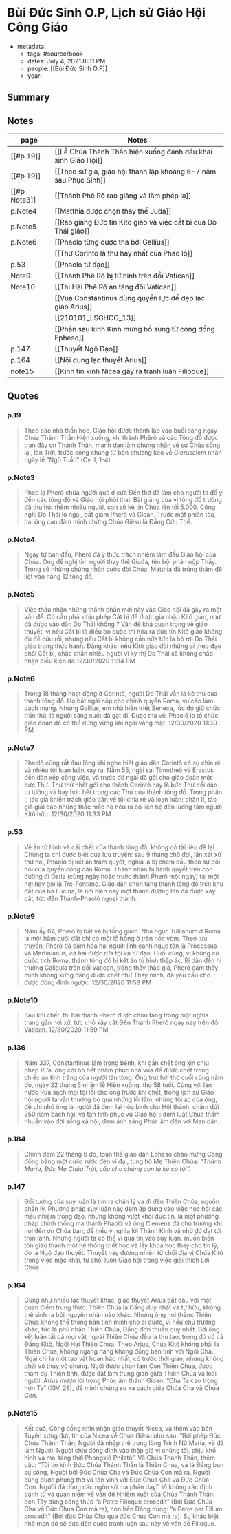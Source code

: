 # Bùi Đức Sinh O.P, Lịch sử Giáo Hội Công Giáo

- metadata:
	- tags: #source/book
	- dates: July 4, 2021 8:31 PM
	- people: [[Bùi Đức Sinh O.P]]
	- year: 


## Summary

## Notes
| page        | Notes       |
| ----------- | ----------- |
| [[#p.19]]   | [[Lễ Chúa Thánh Thần hiện xuống đánh dấu khai sinh Giáo Hội]]       |
| [[#p 19]]   | [[Theo sử gia, giáo hội thành lập khoảng 6-7 năm sau Phục Sinh]]        |
| [[#p Note3]]| [[Thánh Phê Rô rao giảng và làm phép lạ]]|
| p.Note4|		[[Matthia được chọn  thay thế Juda]]|
| p.Note5|		[[Rao giảng Đức tin Kito giáo và việc cắt bì của Do Thái giáo]]|
| p.Note6|		[[Phaolo từng được tha bởi Gallius]]|
||[[Thư Corinto là thư hay nhất của Phao lô]]|
|p.53|[[Phaolo tử đạo]]
|Note9|[[Thánh Phê Rô bị tử hình trên đồi Vatican]]|
|Note10|[[Thi Hài Phê Rô an táng đồi Vatican]]|
||[[Vua Constantinus dùng quyền lực để dẹp lạc giáo Arius]]
||[[210101_LSGHCG_13]]
||[[Phần sau kinh Kính mừng bổ sung từ công đồng Epheso]]|
|p.147| [[Thuyết Ngộ Đạo]]|
|p.164| [[Nội dung lạc thuyết Arius]]|
|note15|[[Kinh tin kính Nicea gây ra tranh luận Filioque]]

## Quotes
### p.19
> Theo các nhà thần học, Giáo hội được thành lập vào buổi sáng ngày Chúa Thánh Thần Hiện xuống, khi thánh Phêrô và các Tông đồ được tràn đầy ơn Thánh Thần, mạnh dạn làm chứng nhân về sự Chúa sống lại, lên Trời, trước công chúng từ bốn phương kéo về Gierusalem nhân ngày lễ “Ngũ Tuần” (Cv II, 1-4)

### p.Note3
> Phép lạ Pherô chữa người què ở cửa Đền thờ đã làm cho người ta để ý đến các tông đồ và Giáo hội phôi thai. Bài giảng của vị tông đồ trưởng đã thu hút thêm nhiều người, con số kẻ tin Chúa lên tới 5.000. Công nghị Do Thái lo ngại, bắt giam Pherô và Gioan. Trước một phiên tòa, hai ông can đảm minh chứng Chúa Giêsu là Đấng Cứu Thế.

### p.Note4
> Ngay từ ban đầu, Pherô đã ý thức trách nhiệm làm đầu Giáo hội của Chúa. Ông đề nghị tìm người thay thế Giuđa, tên bội phản nộp Thầy. Trong số những chứng nhân cuộc đời Chúa, Matthia đã trúng thăm để liệt vào hàng 12 tông đồ.

### p.Note5
> Việc thâu nhận những thành phần mới này vào Giáo hội đã gây ra một vấn đề. Có cần phải chịu phép Cắt bì để được gia nhập Kitô giáo, như đã được vào dân Do Thái không ? Vấn đề khá quan trọng về giáo thuyết, vì nếu Cắt bì là điều bó buộc thì hóa ra đức tin Kitô giáo không đủ để cứu rỗi, nhưng nếu Cắt bì không cần nữa tức là bỏ rơi Do Thái giáo trong thực hành. Đàng khác, nếu Kitô giáo đòi những ai theo đạo phải Cắt bì, chắc chắn nhiều người vì kỳ thị Do Thái sẽ không chấp nhận điều kiện đó
> 12/30/2020 11:14 PM

### p.Note6
> Trong 18 tháng hoạt động ở Corintô, người Do Thái vẫn là kẻ thù của thánh tông đồ. Họ bắt ngài nộp cho chính quyền Roma, vu cáo làm cách mạng. Nhưng Gallius, em nhà hiền triết Seneca, lúc đó giữ chức trấn thủ, là người sáng suốt đã gạt đi. Được tha về, Phaolô lo tổ chức giáo đoàn để có thể đứng vững khi ngài vắng mặt.
> 12/30/2020 11:30 PM

### p.Note7
> Phaolô cũng rất đau lòng khi nghe biết giáo dân Corintô có sự chia rẽ và nhiều tội loạn luân xảy ra. Năm 55, ngài sai Timotheô và Erastus đến dàn xếp công việc, và trước đó ngài đã gởi cho giáo đoàn một bức Thư. Thư thứ nhất gởi cho thành Corintô này là bức Thư dồi dào tư tưởng và hay hơn hết trong các Thư của thánh tông đồ. Trong phần I, tác giả khiển trách giáo dân về tội chia rẽ và loạn luân; phần II, tác giả giải đáp những thắc mắc họ nêu ra có liên hệ đến lương tâm người Kitô hữu.
12/30/2020 11:33 PM

### p.53
> Về án tử hình và cái chết của thánh tông đồ, không có tài liệu để lại. Chúng ta chỉ được biết qua lưu truyền: sau 9 tháng chờ đợi, lần xét xử thứ hai, Phaolô bị kết án trảm quyết, nghĩa là bị chém đầu theo sự đòi hỏi của quyền công dân Roma. Thánh nhân bị hành quyết trên con đường đi Ostia (cùng ngày hoặc trước thánh Pherô một ngày) tại một nơi nay gọi là Tre-Fontane. Giáo dân chôn táng thánh tông đồ trên khu đất của bà Lucina, là nơi hiện nay một thánh đường lớn đã được xây cất, tức đền Thánh-Phaolô ngoại thành.

### p.Note9
> Năm ấy 64, Pherô bị bắt và bị tống giam. Nhà ngục Tullianum ở Roma là một hầm dưới đất chỉ có một lỗ hổng ở trên nóc vòm. Theo lưu truyền, Pherô đã cảm hóa hai người lính canh ngục tên là Processus và Martinianus; cả hai được rửa tội và tử đạo. Cuối cùng, vì không có quốc tịch Roma, thánh tông đồ bị kết án tử hình thập ác. Bị dẫn đến hí trường Caligula trên đồi Vatican, trông thấy thập giá, Pherô cảm thấy mình không xứng đáng được chết như Thày mình, đã yêu cầu cho được đóng đinh ngược.
12/30/2020 11:58 PM

### p.Note10
> Sau khi chết, thi hài thánh Pherô được chôn táng trong một nghĩa trang gần nơi xử, tức chỗ xây cất Đền Thánh Pherô ngày nay trên đồi Vatican.
12/30/2020 11:59 PM

### p.136
> Năm 337, Constantinus lâm trọng bệnh, khi gần chết ông xin chịu phép Rửa. ông cởi bỏ hết phẩm phục nhà vua để được chết trong chiếc áo tinh trắng của người tân tòng. Ông trút hơi thở cuối cùng năm đó, ngày 22 tháng 5 nhằm lễ Hiện xuống, thọ 58 tuổi. Cùng với làn nước Rửa sạch mọi tội lỗi cho ông trước khi chết, trong lịch sử Giáo hội người ta vẫn thường bỏ qua những lỗi lầm, những tội ác của ông, để ghi nhớ ông là người đã đem lại hòa bình cho Hội thánh, chấm dứt 250 năm bách hại, và tận tình phục vụ Giáo hội : đem luật Chúa thấm nhuần vào đời sống xã hội, đem ánh sáng Phúc âm đến với Man dân.

### p.184
> Chính đêm 22 tháng 6 đó, toàn thể giáo dân Epheso chào mừng Công đồng bằng một cuộc rước đèn vĩ đại, tung hô Mẹ Thiên Chúa: *“Thánh Maria, Đức Mẹ Chúa Trời, cầu cho chúng con là kẻ có tội”.*

### p.147
> Đối tượng của suy luận là tìm ra chân lý và đi đến Thiên Chúa, nguồn chân lý. Phương pháp suy luận này đem áp dụng vào việc học hỏi các mầu nhiệm trong đạo. nhưng không vượt khỏi đức tin, là một phương pháp chính thống mà thánh Phaolô và ông Clemens đã chủ trương khi nói đến ơn Chúa ban, để hiểu ý nghĩa lời Thánh Kinh và nhờ đó đạt tới trọn lành. Nhưng người ta có thể vì quá tin vào suy luận, muốn biến tôn giáo thành một hệ thống triết học và lấy khoa học thay cho tín lý, đó là Ngộ đạo thuyết. Thuyết này đương nhiên từ chối địa vị Chúa Kitô trong việc mặc khải, từ chối luôn Giáo hội trong việc giải thích Lời Chúa.

### p.164
> Cũng như nhiều lạc thuyết khác, giáo thuyết Arius bắt đầu với một quan điểm trung thực: Thiên Chúa là Đấng duy nhất và tự hữu, không thể sinh ra bởi nguyên nhân nào khác. Nhưng ông nói thêm: Thiên Chúa không thể thông bản tính mình cho ai được, vì nếu chủ trương khác, tức là phủ nhận Thiên Chúa, Đấng đơn thuần duy nhất. Bởi ông kết luận tất cả mọi vật ngoài Thiên Chúa đều là thụ tạo, trong đó có cả Đấng Kitô, Ngôi Hai Thiên Chúa. Theo Arius, Chúa Kitô không phải là Thiên Chúa, không ngang hàng không đồng bản tính với Ngôi Cha. Ngài chỉ là một tạo vật hoàn hảo nhất, có trước thời gian, nhưng không phải vô thủy vô chung. Ngôi được chọn làm Con Thiên Chúa, được tham dự Thiên tính, được đặt làm trung gian giữa Thiên Chúa và loài người. Arius mượn lời trong Phúc âm thánh Gioan: “Cha Ta cao trọng hơn Ta” (XIV, 28), để minh chứng sự xa cách giữa Chúa Cha và Chúa Con.

### p.Note15
> Kết quả, Công đồng nhìn nhận giáo thuyết Nicea, và thêm vào bản Tuyên xưng đức tin của Nicea về Chúa Giêsu như sau: “Bởi phép Đức Chúa Thánh Thần, Người đã nhập thể trong lòng Trinh Nữ Maria, và đã làm Người. Người chịu đóng đinh vào thập giá vì chúng tôi, chịu khổ hình và mai táng thời Phongxiô Philatô”. Về Chúa Thánh Thần, thêm câu: “Tôi tin kính Đức Chúa Thánh Thần là Thiên Chúa, và là Đấng ban sự sống, Người bởi Đức Chúa Cha và Đức Chúa Con mà ra. Người cùng được phụng thờ và tôn vinh với Đức Chúa Cha và Đức Chúa Con. Người đã dùng các ngôn sứ mà phán dạy”.
> Vì không xác định danh từ và quan niệm về vấn đề Nhiệm xuất của Chúa Thánh Thần: bên Tây dùng công thức “a Patre Filioque procedit” (Bởi Đức Chúa Cha và Đức Chúa Con mà ra), còn bên Đông dùng: “a Patre per Filium procedit” (Bởi đức Chúa Cha qua đức Chúa Con mà ra). Sự khác biệt nhỏ mọn đó sẽ đưa đến cuộc tranh luận sau này về vấn đề Filioque.
